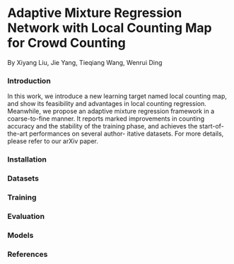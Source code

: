 # Adaptive Mixture Regression Network with Local Counting Map for Crowd Counting

By Xiyang Liu, Jie Yang, Tieqiang Wang, Wenrui Ding

### Introduction

In this work, we introduce a new learning target named local counting map, and
show its feasibility and advantages in local counting regression. Meanwhile, we
propose an adaptive mixture regression framework in a coarse-to-fine manner.
It reports marked improvements in counting accuracy and the stability of the
training phase, and achieves the start-of-the-art performances on several author-
itative datasets. For more details, please refer to our arXiv paper.


### Installation

### Datasets

### Training

### Evaluation

### Models

### References
